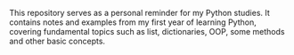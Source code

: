 This repository serves as a personal reminder for my Python studies. It contains notes and examples from my first year of learning Python, covering fundamental topics such as list, dictionaries, OOP, some methods and other basic concepts.